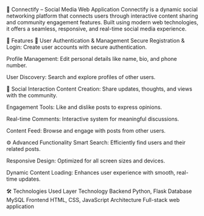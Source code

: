 🚀 Connectify – Social Media Web Application
Connectify is a dynamic social networking platform that connects users through interactive content sharing and community engagement features. Built using modern web technologies, it offers a seamless, responsive, and real-time social media experience.

🌟 Features
🔐 User Authentication & Management
Secure Registration & Login: Create user accounts with secure authentication.

Profile Management: Edit personal details like name, bio, and phone number.

User Discovery: Search and explore profiles of other users.

💬 Social Interaction
Content Creation: Share updates, thoughts, and views with the community.

Engagement Tools: Like and dislike posts to express opinions.

Real-time Comments: Interactive system for meaningful discussions.

Content Feed: Browse and engage with posts from other users.

⚙️ Advanced Functionality
Smart Search: Efficiently find users and their related posts.

Responsive Design: Optimized for all screen sizes and devices.

Dynamic Content Loading: Enhances user experience with smooth, real-time updates.

🛠️ Technologies Used
Layer	Technology
Backend	Python, Flask
Database	MySQL
Frontend	HTML, CSS, JavaScript
Architecture	Full-stack web application
